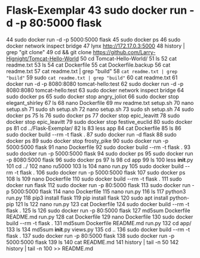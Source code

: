 # Flask-Exemplar   43  sudo docker run -d -p 80:5000 flask
   44  sudo docker run -d -p 5000:5000 flask
   45  sudo docker ps
   46  sudo docker network inspect bridge
   47  lynx http://172.17.0.3:5000
   48  history | grep "git clone"
   49  cd && git clone https://github.com/Larry-Hignight/Tomcat-Hello-World
   50  cd Tomcat-Hello-World/
   51  ls
   52  cat readme.txt 
   53  ls
   54  cat Dockerfile
   55  cat Dockerfile.backup 
   56  cat readme.txt 
   57  cat readme.txt | grep "build"
   58  `cat readme.txt | grep "build"`
   59  sudo `cat readme.txt | grep "build"`
   60  cat readme.txt 
   61  docker run -d -p 8080:8080 tomcat-hello:test
   62  sudo docker run -d -p 8080:8080 tomcat-hello:test
   63  sudo docker network inspect bridge
   64  sudo docker ps
   65  sudo docker stop angry_joliot
   66  sudo docker stop elegant_shirley
   67  ls
   68  nano Dockerfile
   69  mv readme.txt setup.sh
   70  nano setup.sh 
   71  sudo sh setup.sh 
   72  nano setup.sh 
   73  sudo sh setup.sh 
   74  sudo docker ps
   75  ls
   76  sudo docker ps
   77  docker stop epic_leavitt
   78  sudo docker stop epic_leavitt
   79  sudo docker stop festive_euclid
   80  sudo docker ps
   81  cd ../Flask-Exemplar/
   82  ls
   83  less app
   84  cat Dockerfile 
   85  ls
   86  sudo docker build --rm -t flask .
   87  sudo docker run -d flask
   88  sudo docker ps
   89  sudo docker stop frosty_pike
   90  sudo docker run -p 5000:5000 flask
   91  nano Dockerfile 
   92  sudo docker build --rm -t flask .
   93  sudo docker run -p 5000:5000 flask
   94  sudo docker ps
   95  sudo docker run -p 8080:5000 flask
   96  sudo docker ps
   97  ls
   98  cd app
   99  ls
  100  less __init__.py 
  101  cd ../
  102  nano ru5000
  103  ls
  104  nano run.py 
  105  sudo docker build --rm -t flask .
  106  sudo docker run -p 5000:5000 flask
  107  sudo docker ps
  108  ls
  109  nano Dockerfile 
  110  sudo docker build --rm -t flask .
  111  sudo docker run flask
  112  sudo docker run -p 80:5000 flask
  113  sudo docker run -p 5000:5000 flask
  114  nano Dockerfile 
  115  nano run.py 
  116  ls
  117  python3 run.py 
  118  pip3 install flask
  119  pip install flask
  120  sudo apt install python-pip
  121  ls
  122  nano run.py 
  123  cat Dockerfile 
  124  sudo docker build --rm -t flask .
  125  ls
  126  sudo docker run -p 80:5000 flask
  127  md5sum Dockerfile README.md run.py 
  128  cat Dockerfile 
  129  nano Dockerfile 
  130  sudo docker build --rm -t flask .
  131  md5sum Dockerfile README.md run.py 
  132  cd app/
  133  ls
  134  md5sum __init__.py views.py 
  135  cd ..
  136  sudo docker build --rm -t flask .
  137  sudo docker run -p 80:5000 flask
  138  sudo docker run -p 5000:5000 flask
  139  ls
  140  cat README.md 
  141  history | tail -n 50
  142  history | tail -n 100 >> README.md 
